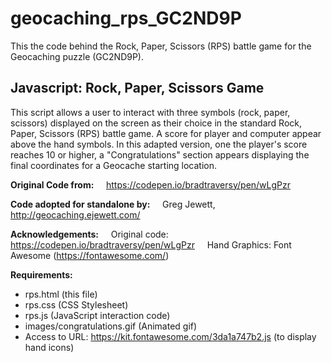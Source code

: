 # geocaching_rps_GC2ND9P

This the code behind the Rock, Paper, Scissors (RPS) battle game for the Geocaching puzzle (GC2ND9P).

## Javascript: Rock, Paper, Scissors Game
This script allows a user to interact with three symbols (rock, paper, scissors) displayed on the screen as their choice in the standard Rock, Paper, Scissors (RPS) battle game.  A score for player and computer appear above the hand symbols.  In this adapted version, one the player's score reaches 10 or higher, a "Congratulations" section appears displaying the final coordinates for a Geocache starting location.

**Original Code from:**
&nbsp;&nbsp;&nbsp;&nbsp;https://codepen.io/bradtraversy/pen/wLgPzr

**Code adopted for standalone by:**
&nbsp;&nbsp;&nbsp;&nbsp;Greg Jewett, http://geocaching.ejewett.com/

**Acknowledgements:**
&nbsp;&nbsp;&nbsp;&nbsp;Original code: https://codepen.io/bradtraversy/pen/wLgPzr
&nbsp;&nbsp;&nbsp;&nbsp;Hand Graphics: Font Awesome (https://fontawesome.com/)

**Requirements:**
* rps.html (this file)
* rps.css (CSS Stylesheet)
* rps.js (JavaScript interaction code)
* images/congratulations.gif (Animated gif)
* Access to URL: https://kit.fontawesome.com/3da1a747b2.js (to display hand icons)

